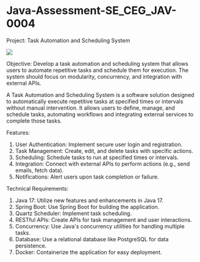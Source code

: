 # Java-Assessment-SE_CEG_JAV-0004

Project: Task Automation and Scheduling System

<img src="https://media.licdn.com/dms/image/D4D12AQEFp_qUFF3zsQ/article-cover_image-shrink_600_2000/0/1670068767718?e=2147483647&v=beta&t=jRYqVaxhRORjVWFdapWoPJM9lalBfKiHAKQ6pSM2tKE">

Objective: Develop a task automation and scheduling system that allows users to automate repetitive tasks and schedule them for execution. The system should focus on modularity, concurrency, and integration with external APIs.

A Task Automation and Scheduling System is a software solution designed to automatically execute repetitive tasks at specified times or intervals without manual intervention. It allows users to define, manage, and schedule tasks, automating workflows and integrating external services to complete those tasks.

Features:
1. User Authentication: Implement secure user login and registration.
2. Task Management: Create, edit, and delete tasks with specific actions.
3. Scheduling: Schedule tasks to run at specified times or intervals.
4. Integration: Connect with external APIs to perform actions (e.g., send emails, fetch data).
5. Notifications: Alert users upon task completion or failure.
   
Technical Requirements:

1. Java 17: Utilize new features and enhancements in Java 17.
2. Spring Boot: Use Spring Boot for building the application.
3. Quartz Scheduler: Implement task scheduling.
4. RESTful APIs: Create APIs for task management and user interactions.
5. Concurrency: Use Java's concurrency utilities for handling multiple tasks.
6. Database: Use a relational database like PostgreSQL for data persistence.
7. Docker: Containerize the application for easy deployment.

